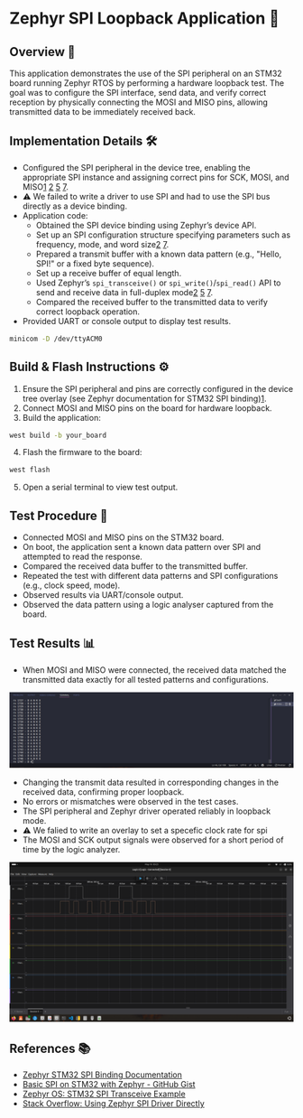 # Zephyr SPI Loopback Application 🔄

## Overview 📝
This application demonstrates the use of the SPI peripheral on an STM32 board running Zephyr RTOS by performing a hardware loopback test. The goal was to configure the SPI interface, send data, and verify correct reception by physically connecting the MOSI and MISO pins, allowing transmitted data to be immediately received back. 

## Implementation Details 🛠️
- Configured the SPI peripheral in the device tree, enabling the appropriate SPI instance and assigning correct pins for SCK, MOSI, and MISO[1] [2] [5] [7].  
- ⚠️ We failed to write a driver to use SPI and had to use the SPI bus directly as a device binding.
- Application code:
  - Obtained the SPI device binding using Zephyr’s device API.
  - Set up an SPI configuration structure specifying parameters such as frequency, mode, and word size[2] [7].
  - Prepared a transmit buffer with a known data pattern (e.g., "Hello, SPI!" or a fixed byte sequence).
  - Set up a receive buffer of equal length.
  - Used Zephyr’s `spi_transceive()` or `spi_write()`/`spi_read()` API to send and receive data in full-duplex mode[2] [5] [7].
  - Compared the received buffer to the transmitted data to verify correct loopback operation.
- Provided UART or console output to display test results.
``` bash
minicom -D /dev/ttyACM0
```

## Build & Flash Instructions ⚙️
1. Ensure the SPI peripheral and pins are correctly configured in the device tree overlay (see Zephyr documentation for STM32 SPI binding)[1].
2. Connect MOSI and MISO pins on the board for hardware loopback.
3. Build the application:
``` bash
west build -b your_board
```
4. Flash the firmware to the board:
``` bash
west flash
```
5. Open a serial terminal to view test output.

## Test Procedure 🧪
- Connected MOSI and MISO pins on the STM32 board.
- On boot, the application sent a known data pattern over SPI and attempted to read the response.
- Compared the received data buffer to the transmitted buffer.
- Repeated the test with different data patterns and SPI configurations (e.g., clock speed, mode).
- Observed results via UART/console output.
- Observed the data pattern using a logic analyser captured from the board.

## Test Results 📊
- When MOSI and MISO were connected, the received data matched the transmitted data exactly for all tested patterns and configurations.  

![message recieved]( ../../images/zephyr/spi-console.png "message recieved")

- Changing the transmit data resulted in corresponding changes in the received data, confirming proper loopback.
- No errors or mismatches were observed in the test cases.
- The SPI peripheral and Zephyr driver operated reliably in loopback mode.
- ⚠️ We falied to write an overlay to set a specefic clock rate for spi 
- The MOSI and SCK output signals were observed for a short period of time by the logic analyzer.  

![logicAnalyzer]( ../../images/zephyr/spi-logicAnalyzer.png "logic analyzer")



## References 📚
- [Zephyr STM32 SPI Binding Documentation][1]
- [Basic SPI on STM32 with Zephyr - GitHub Gist][2]
- [Zephyr OS: STM32 SPI Transceive Example][5]
- [Stack Overflow: Using Zephyr SPI Driver Directly][7]

[1]: https://docs.zephyrproject.org/latest/build/dts/api/bindings/spi/st,stm32-spi.html
[2]: https://gist.github.com/disposedtrolley/f0edbef0e65dbd7b56207e4ffc35c8d1
[5]: https://dayjaby.wordpress.com/2021/06/12/zephyr-os-stm32-spi-transceive-example/
[7]: https://stackoverflow.com/questions/67962637/how-to-use-zephry-spi-driver-directly




